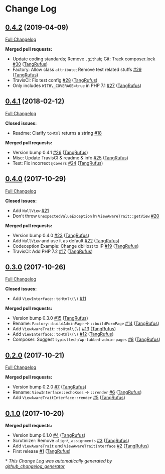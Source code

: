 # Change Log

## [0.4.2](https://github.com/TypistTech/wp-kses-view/tree/0.4.2) (2019-04-09)
[Full Changelog](https://github.com/TypistTech/wp-kses-view/compare/0.4.1...0.4.2)

**Merged pull requests:**

- Update coding standards; Remove `.github`; Git: Track composer.lock [\#30](https://github.com/TypistTech/wp-kses-view/pull/30) ([TangRufus](https://github.com/TangRufus))
- Factory: Allow class `attribute`; Remove test related stuffs [\#29](https://github.com/TypistTech/wp-kses-view/pull/29) ([TangRufus](https://github.com/TangRufus))
- TravisCI: Fix test config [\#28](https://github.com/TypistTech/wp-kses-view/pull/28) ([TangRufus](https://github.com/TangRufus))
- Only includes `WITH\_COVERAGE=true` in PHP 7.1 [\#27](https://github.com/TypistTech/wp-kses-view/pull/27) ([TangRufus](https://github.com/TangRufus))

## [0.4.1](https://github.com/TypistTech/wp-kses-view/tree/0.4.1) (2018-02-12)
[Full Changelog](https://github.com/TypistTech/wp-kses-view/compare/0.4.0...0.4.1)

**Closed issues:**

- Readme: Clarify `toHtml` returns a string [\#18](https://github.com/TypistTech/wp-kses-view/issues/18)

**Merged pull requests:**

- Version bump 0.4.1 [\#26](https://github.com/TypistTech/wp-kses-view/pull/26) ([TangRufus](https://github.com/TangRufus))
- Misc: Update TravisCI & readme & info [\#25](https://github.com/TypistTech/wp-kses-view/pull/25) ([TangRufus](https://github.com/TangRufus))
- Test: Fix incorrect `@covers` [\#24](https://github.com/TypistTech/wp-kses-view/pull/24) ([TangRufus](https://github.com/TangRufus))

## [0.4.0](https://github.com/TypistTech/wp-kses-view/tree/0.4.0) (2017-10-29)
[Full Changelog](https://github.com/TypistTech/wp-kses-view/compare/0.3.0...0.4.0)

**Closed issues:**

- Add `NullView` [\#21](https://github.com/TypistTech/wp-kses-view/issues/21)
- Don't throw `UnexpectedValueException` in `ViewAwareTrait::getView` [\#20](https://github.com/TypistTech/wp-kses-view/issues/20)

**Merged pull requests:**

- Version bump 0.4.0 [\#23](https://github.com/TypistTech/wp-kses-view/pull/23) ([TangRufus](https://github.com/TangRufus))
- Add `NullView` and use it as default [\#22](https://github.com/TypistTech/wp-kses-view/pull/22) ([TangRufus](https://github.com/TangRufus))
- Codeception Example: Change dbHost to IP [\#19](https://github.com/TypistTech/wp-kses-view/pull/19) ([TangRufus](https://github.com/TangRufus))
- TravisCI: Add PHP 7.2 [\#17](https://github.com/TypistTech/wp-kses-view/pull/17) ([TangRufus](https://github.com/TangRufus))

## [0.3.0](https://github.com/TypistTech/wp-kses-view/tree/0.3.0) (2017-10-26)
[Full Changelog](https://github.com/TypistTech/wp-kses-view/compare/0.2.0...0.3.0)

**Closed issues:**

- Add `ViewInterface::toHtml\(\)` [\#11](https://github.com/TypistTech/wp-kses-view/issues/11)

**Merged pull requests:**

- Version bump 0.3.0 [\#15](https://github.com/TypistTech/wp-kses-view/pull/15) ([TangRufus](https://github.com/TangRufus))
- Rename: `Factory::buildAdminPage` -\> `::buildFormPage` [\#14](https://github.com/TypistTech/wp-kses-view/pull/14) ([TangRufus](https://github.com/TangRufus))
- Add `ViewAwareTrait::toHtml\(\)` [\#13](https://github.com/TypistTech/wp-kses-view/pull/13) ([TangRufus](https://github.com/TangRufus))
- Add `ViewInterface::toHtml\(\)` [\#12](https://github.com/TypistTech/wp-kses-view/pull/12) ([TangRufus](https://github.com/TangRufus))
- Composer: Suggest `typisttech/wp-tabbed-admin-pages` [\#8](https://github.com/TypistTech/wp-kses-view/pull/8) ([TangRufus](https://github.com/TangRufus))

## [0.2.0](https://github.com/TypistTech/wp-kses-view/tree/0.2.0) (2017-10-21)
[Full Changelog](https://github.com/TypistTech/wp-kses-view/compare/0.1.0...0.2.0)

**Merged pull requests:**

- Version bump 0.2.0 [\#7](https://github.com/TypistTech/wp-kses-view/pull/7) ([TangRufus](https://github.com/TangRufus))
- Rename: `ViewInterface::echoKses` -\> `::render` [\#6](https://github.com/TypistTech/wp-kses-view/pull/6) ([TangRufus](https://github.com/TangRufus))
- Add `ViewAwareTraitInterface::render` [\#5](https://github.com/TypistTech/wp-kses-view/pull/5) ([TangRufus](https://github.com/TangRufus))

## [0.1.0](https://github.com/TypistTech/wp-kses-view/tree/0.1.0) (2017-10-20)
**Merged pull requests:**

- Version bump 0.1.0 [\#4](https://github.com/TypistTech/wp-kses-view/pull/4) ([TangRufus](https://github.com/TangRufus))
- Scrutinizer: Remove `align\_assignments` [\#3](https://github.com/TypistTech/wp-kses-view/pull/3) ([TangRufus](https://github.com/TangRufus))
- Add `ViewAwareTrait` and `ViewAwareTraitInterface` [\#2](https://github.com/TypistTech/wp-kses-view/pull/2) ([TangRufus](https://github.com/TangRufus))
- First release [\#1](https://github.com/TypistTech/wp-kses-view/pull/1) ([TangRufus](https://github.com/TangRufus))



\* *This Change Log was automatically generated by [github_changelog_generator](https://github.com/skywinder/Github-Changelog-Generator)*
